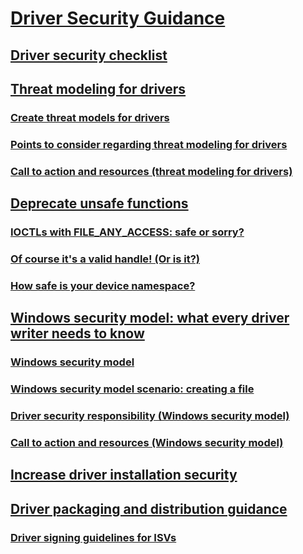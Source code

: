 # [Driver Security Guidance](index.md)
## [Driver security checklist](driver-security-checklist.md)
## [Threat modeling for drivers](threat-modeling-for-drivers.md)
### [Create threat models for drivers](create-threat-models-for-drivers.md)
### [Points to consider regarding threat modeling for drivers](points-to-consider-regarding-threat-modeling-for-drivers.md)
### [Call to action and resources (threat modeling for drivers)](call-to-action-and-resources--threat-modeling-for-drivers-.md)
## [Deprecate unsafe functions](deprecate-unsafe-functions.md)
### [IOCTLs with FILE_ANY_ACCESS: safe or sorry?](ioctls-with-file-any-access--safe-or-sorry-.md)
### [Of course it's a valid handle! (Or is it?)](of-course-it-s-a-valid-handle---or-is-it--.md)
### [How safe is your device namespace?](how-safe-is-your-device-namespace-.md)
## [Windows security model: what every driver writer needs to know](windows-security-model--what-every-driver-writer-needs-to-know.md)
### [Windows security model](windows-security-model.md)
### [Windows security model scenario: creating a file](windows-security-model-scenario--creating-a-file.md)
### [Driver security responsibility (Windows security model)](driver-security-responsibility--windows-security-model-.md)
### [Call to action and resources (Windows security model)](call-to-action-and-resources--windows-security-model-.md)
## [Increase driver installation security](increase-driver-installation-security.md)
## [Driver packaging and distribution guidance](driver-packaging-and-distribution-guidance.md)
### [Driver signing guidelines for ISVs](driver-signing-guidelines-for-isvs.md)

